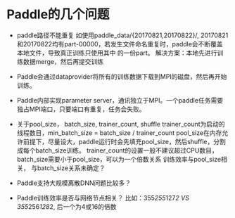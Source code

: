 # Paddle的几个问题

* paddle路径不能重复
  如使用paddle_data/{20170821,20170822}/, 20170821和20170822均有part-00000，若发生文件命名重复时，paddle会不断覆盖本地文件，导致真正训练只使用其中
  的一份part。
  解决方案：本地先进行训练数据merge，然后再提交训练
  
* Paddle会通过dataprovider将所有的训练数据下载到MPI的磁盘，然后再开始训练。

* Paddle内部实现parameter server，通讯独立于MPI。一个paddle任务需要独占MPI端口，只要端口有重复，任务会失败。

* 关于pool_size， batch_size, trainer_count, shuffle
  trainer_count为启动的线程数目，min_batch_size = batch_size / trainer_count
  pool_size在内存允许前提下，尽量设大，paddle运行时会先填充pool_size，然后shuffle，分割成每个batch_size训练。
  trainer_count的设置一般不建议超过CPU数目，batch_size需要小于pool_size，可以为一个倍数关系
  训练效率与pool_size相关， 与batch_size关系未确定？
  
* Paddle支持大规模离散DNN问题比较多？

* Paddle训练效率是否与网络节点相关？
  比如：355*255*127*2  VS  355*256*128*2, 后一个为4或16的倍数
